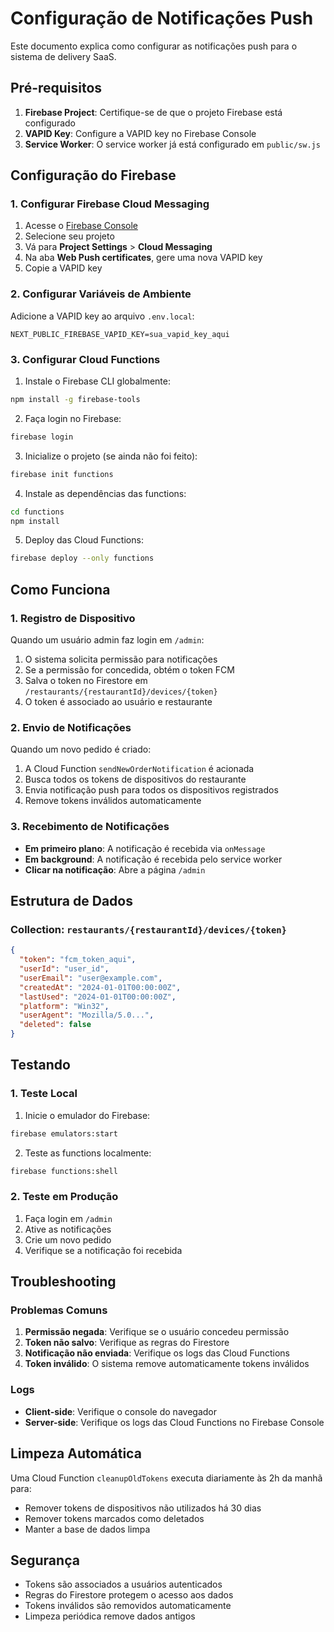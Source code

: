 # Configuração de Notificações Push

Este documento explica como configurar as notificações push para o sistema de delivery SaaS.

## Pré-requisitos

1. **Firebase Project**: Certifique-se de que o projeto Firebase está configurado
2. **VAPID Key**: Configure a VAPID key no Firebase Console
3. **Service Worker**: O service worker já está configurado em `public/sw.js`

## Configuração do Firebase

### 1. Configurar Firebase Cloud Messaging

1. Acesse o [Firebase Console](https://console.firebase.google.com)
2. Selecione seu projeto
3. Vá para **Project Settings** > **Cloud Messaging**
4. Na aba **Web Push certificates**, gere uma nova VAPID key
5. Copie a VAPID key

### 2. Configurar Variáveis de Ambiente

Adicione a VAPID key ao arquivo `.env.local`:

```env
NEXT_PUBLIC_FIREBASE_VAPID_KEY=sua_vapid_key_aqui
```

### 3. Configurar Cloud Functions

1. Instale o Firebase CLI globalmente:
```bash
npm install -g firebase-tools
```

2. Faça login no Firebase:
```bash
firebase login
```

3. Inicialize o projeto (se ainda não foi feito):
```bash
firebase init functions
```

4. Instale as dependências das functions:
```bash
cd functions
npm install
```

5. Deploy das Cloud Functions:
```bash
firebase deploy --only functions
```

## Como Funciona

### 1. Registro de Dispositivo

Quando um usuário admin faz login em `/admin`:

1. O sistema solicita permissão para notificações
2. Se a permissão for concedida, obtém o token FCM
3. Salva o token no Firestore em `/restaurants/{restaurantId}/devices/{token}`
4. O token é associado ao usuário e restaurante

### 2. Envio de Notificações

Quando um novo pedido é criado:

1. A Cloud Function `sendNewOrderNotification` é acionada
2. Busca todos os tokens de dispositivos do restaurante
3. Envia notificação push para todos os dispositivos registrados
4. Remove tokens inválidos automaticamente

### 3. Recebimento de Notificações

- **Em primeiro plano**: A notificação é recebida via `onMessage`
- **Em background**: A notificação é recebida pelo service worker
- **Clicar na notificação**: Abre a página `/admin`

## Estrutura de Dados

### Collection: `restaurants/{restaurantId}/devices/{token}`

```json
{
  "token": "fcm_token_aqui",
  "userId": "user_id",
  "userEmail": "user@example.com",
  "createdAt": "2024-01-01T00:00:00Z",
  "lastUsed": "2024-01-01T00:00:00Z",
  "platform": "Win32",
  "userAgent": "Mozilla/5.0...",
  "deleted": false
}
```

## Testando

### 1. Teste Local

1. Inicie o emulador do Firebase:
```bash
firebase emulators:start
```

2. Teste as functions localmente:
```bash
firebase functions:shell
```

### 2. Teste em Produção

1. Faça login em `/admin`
2. Ative as notificações
3. Crie um novo pedido
4. Verifique se a notificação foi recebida

## Troubleshooting

### Problemas Comuns

1. **Permissão negada**: Verifique se o usuário concedeu permissão
2. **Token não salvo**: Verifique as regras do Firestore
3. **Notificação não enviada**: Verifique os logs das Cloud Functions
4. **Token inválido**: O sistema remove automaticamente tokens inválidos

### Logs

- **Client-side**: Verifique o console do navegador
- **Server-side**: Verifique os logs das Cloud Functions no Firebase Console

## Limpeza Automática

Uma Cloud Function `cleanupOldTokens` executa diariamente às 2h da manhã para:

- Remover tokens de dispositivos não utilizados há 30 dias
- Remover tokens marcados como deletados
- Manter a base de dados limpa

## Segurança

- Tokens são associados a usuários autenticados
- Regras do Firestore protegem o acesso aos dados
- Tokens inválidos são removidos automaticamente
- Limpeza periódica remove dados antigos
